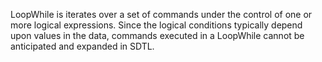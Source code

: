 LoopWhile is iterates over a set of commands under the control of one or more logical expressions.  Since the logical conditions typically depend upon values in the data, commands executed in a LoopWhile cannot be anticipated and expanded in SDTL.